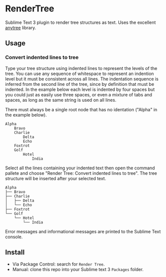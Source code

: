 # RenderTree

Sublime Text 3 plugin to render tree structures as text. Uses the
excellent [anytree](https://github.com/c0fec0de/anytree) library.

## Usage

### Convert indented lines to tree

Type your tree structure using indented lines to represent the levels of the
tree. You can use any sequence of whitespace to represent an indention level
but it must be consistent across all lines. The indentation sequence is
inferred from the second line of the tree, since by definition that must be
indented. In the example below each level is indented by four spaces but you
could just as easily use three spaces, or even a mixture of tabs and spaces,
as long as the same string is used on all lines.

There must always be a single root node that has no identation ("Alpha" in the
example below).

```text
Alpha
    Bravo
    Charlie
        Delta
        Echo
    Foxtrot
    Golf
        Hotel
            India
```

Select all the lines containing your indented text then open the
command pallete and choose "Render Tree: Convert indented lines to tree".
The tree structure will be inserted after your selected text.

```text
Alpha
├── Bravo
├── Charlie
│   ├── Delta
│   └── Echo
├── Foxtrot
└── Golf
    └── Hotel
        └── India
```

Error messages and informational messages are printed to the Sublime Text
console.

## Install

- Via Package Control: search for `Render Tree`.
- Manual: clone this repo into your Sublime text 3 `Packages` folder.
